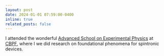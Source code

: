 ```yaml
---
layout: post
date: 2024-01-01 07:59:00-0400
inline: true
related_posts: false
---
```


I attended the wonderful [Advanced School on Experimental Physics](https://eafexp.cbpf.br/) at [CBPF](https://www.gov.br/cbpf/pt-br), where I we did research on foundational phenomena for spintronic devices.
